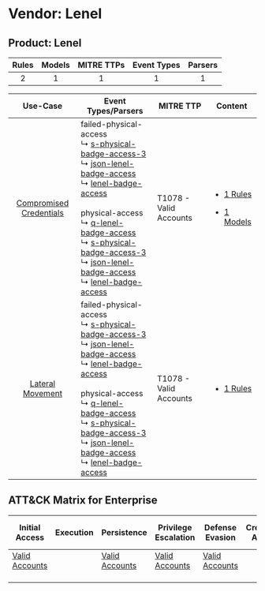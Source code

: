 Vendor: Lenel
=============
Product: Lenel
--------------
| Rules | Models | MITRE TTPs | Event Types | Parsers |
|:-----:|:------:|:----------:|:-----------:|:-------:|
|   2   |   1    |     1      |      1      |    1    |

|                                  Use-Case                                  | Event Types/Parsers                                                                                                                                                                                                                                                                                                                                                                                                                                                                                                                                                                                                             | MITRE TTP                  | Content                                                                                                        |
|:--------------------------------------------------------------------------:| ------------------------------------------------------------------------------------------------------------------------------------------------------------------------------------------------------------------------------------------------------------------------------------------------------------------------------------------------------------------------------------------------------------------------------------------------------------------------------------------------------------------------------------------------------------------------------------------------------------------------------- | -------------------------- | -------------------------------------------------------------------------------------------------------------- |
| [Compromised Credentials](../../../UseCases/uc_compromised_credentials.md) |  failed-physical-access<br> ↳ [s-physical-badge-access-3](Parsers/parserContent_s-physical-badge-access-3.md)<br> ↳ [json-lenel-badge-access](Parsers/parserContent_json-lenel-badge-access.md)<br> ↳ [lenel-badge-access](Parsers/parserContent_lenel-badge-access.md)<br><br> physical-access<br> ↳ [q-lenel-badge-access](Parsers/parserContent_q-lenel-badge-access.md)<br> ↳ [s-physical-badge-access-3](Parsers/parserContent_s-physical-badge-access-3.md)<br> ↳ [json-lenel-badge-access](Parsers/parserContent_json-lenel-badge-access.md)<br> ↳ [lenel-badge-access](Parsers/parserContent_lenel-badge-access.md)<br> | T1078 - Valid Accounts<br> | [<ul><li>1 Rules</li></ul><ul><li>1 Models</li></ul>](Rules_Models/r_m_lenel_lenel_Compromised_Credentials.md) |
|        [Lateral Movement](../../../UseCases/uc_lateral_movement.md)        |  failed-physical-access<br> ↳ [s-physical-badge-access-3](Parsers/parserContent_s-physical-badge-access-3.md)<br> ↳ [json-lenel-badge-access](Parsers/parserContent_json-lenel-badge-access.md)<br> ↳ [lenel-badge-access](Parsers/parserContent_lenel-badge-access.md)<br><br> physical-access<br> ↳ [q-lenel-badge-access](Parsers/parserContent_q-lenel-badge-access.md)<br> ↳ [s-physical-badge-access-3](Parsers/parserContent_s-physical-badge-access-3.md)<br> ↳ [json-lenel-badge-access](Parsers/parserContent_json-lenel-badge-access.md)<br> ↳ [lenel-badge-access](Parsers/parserContent_lenel-badge-access.md)<br> | T1078 - Valid Accounts<br> | [<ul><li>1 Rules</li></ul>](Rules_Models/r_m_lenel_lenel_Lateral_Movement.md)                                  |

ATT&CK Matrix for Enterprise
----------------------------
| Initial Access                                                      | Execution | Persistence                                                         | Privilege Escalation                                                | Defense Evasion                                                     | Credential Access | Discovery | Lateral Movement | Collection | Command and Control | Exfiltration | Impact |
| ------------------------------------------------------------------- | --------- | ------------------------------------------------------------------- | ------------------------------------------------------------------- | ------------------------------------------------------------------- | ----------------- | --------- | ---------------- | ---------- | ------------------- | ------------ | ------ |
| [Valid Accounts](https://attack.mitre.org/techniques/T1078)<br><br> |           | [Valid Accounts](https://attack.mitre.org/techniques/T1078)<br><br> | [Valid Accounts](https://attack.mitre.org/techniques/T1078)<br><br> | [Valid Accounts](https://attack.mitre.org/techniques/T1078)<br><br> |                   |           |                  |            |                     |              |        |